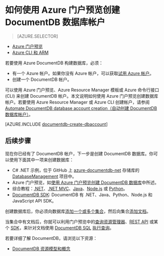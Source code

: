 <properties
	pageTitle="如何创建 DocumentDB 帐户 | Azure"
	description="使用 Azure DocumentDB 创建 NoSQL 数据库。遵循本说明文档创建 DocumentDB 帐户，并开始构建运行速度飞快且可全局缩放的 NoSQL 数据库。" 
	keywords="构建数据库"
	services="documentdb"
	documentationCenter=""
	authors="mimig1"
	manager="jhubbard"
	editor="monicar"/>

<tags
	ms.service="documentdb"
	ms.date="05/16/2016"
	wacn.date="06/30/2016"/>

# 如何使用 Azure 门户预览创建 DocumentDB 数据库帐户

> [AZURE.SELECTOR]
- [Azure 门户预览](/documentation/articles/documentdb-create-account/)
- [Azure CLI 和 ARM](/documentation/articles/documentdb-automation-resource-manager-cli/)

若要使用 Azure DocumentDB 构建数据库，必须：

- 有一个 Azure 帐户。如果你没有 Azure 帐户，可以获取[试用 Azure 帐户](https://www.azure.cn/pricing/1rmb-trial/)。 
- 创建一个 DocumentDB 帐户。  

可以使用 Azure 门户预览、Azure Resource Manager 模板或 Azure 命令行接口 (CLI) 来创建 DocumentDB 帐户。本文说明如何使用 Azure 门户预览创建数据库帐户。若要使用 Azure Resource Manager 或 Azure CLI 创建帐户，请参阅 [Automate DocumentDB database account creation（自动创建 DocumentDB 数据库帐户）](/documentation/articles/documentdb-automation-resource-manager-cli/)。

[AZURE.INCLUDE [documentdb-create-dbaccount](../includes/documentdb-create-dbaccount.md)]

## 后续步骤

现在你已经有了 DocumentDB 帐户，下一步是创建 DocumentDB 数据库。你可以使用下面其中一项来创建数据库：

- C# .NET 示例，位于 GitHub 上 [azure-documentdb-net](https://github.com/Azure/azure-documentdb-net/tree/master/samples/code-samples) 存储库的 [DatabaseManagement](https://github.com/Azure/azure-documentdb-net/tree/master/samples/code-samples/DatabaseManagement) 项目中。
- Azure 门户预览，如[使用 Azure 门户预览创建 DocumentDB 数据库](/documentation/articles/documentdb-create-database/)中所述。
- 综合教程：[.NET](/documentation/articles/documentdb-get-started/)、[.NET MVC](/documentation/articles/documentdb-dotnet-application/)、[Java](/documentation/articles/documentdb-java-application/)、[Node.js](/documentation/articles/documentdb-nodejs-application/) 或 [Python](/documentation/articles/documentdb-python-application/)。
- [DocumentDB SDK](/documentation/articles/documentdb-sdk-dotnet/): DocumentDB 有 .NET、Java、Python、Node.js 和 JavaScript API SDK。


创建数据库后，你必须向数据库[添加一个或多个集合](/documentation/articles/documentdb-create-collection/)，然后向集合[添加文档](/documentation/articles/documentdb-view-json-document-explorer/)。

当集合中有文档后，你就可以利用门户预览中的[查询资源管理器](/documentation/articles/documentdb-query-collections-query-explorer/)、[REST API](https://msdn.microsoft.com/library/azure/dn781481.aspx) 或某个 [SDK](/documentation/articles/documentdb-sdk-dotnet/)，来针对文档使用 [DocumentDB SQL](/documentation/articles/documentdb-sql-query/) [执行查询](/documentation/articles/documentdb-sql-query/#executing-queries)。

若要详细了解 DocumentDB，请浏览以下资源：

-	[DocumentDB 资源模型和概念](/documentation/articles/documentdb-resources/)

<!---HONumber=Mooncake_0627_2016-->